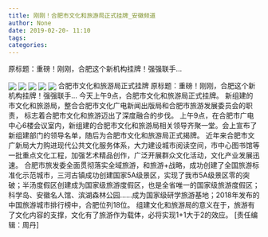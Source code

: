 ```yaml
---
title: 刚刚！合肥市文化和旅游局正式挂牌_安徽频道
author: None
date: 2019-02-20- 11:10
tags: 
categories: 
---
```

原标题：重磅！刚刚，合肥这个新机构挂牌！强强联手…
<!-- more -->
                
<img align="center" border="0" src="http://p3.ifengimg.com/fck/2019_08/8e7c4a259d2c8e3_w1080_h810.jpg" />
                
<img align="center" border="0" src="http://p3.ifengimg.com/fck/2019_08/ce9262aaeee870e_w1080_h1073.jpg" />
            
<img align="center" border="0" src="http://p3.ifengimg.com/fck/2019_08/c46df5d086cb252_w884_h660.jpg" />
<img align="center" border="0" src="http://p3.ifengimg.com/fck/2019_08/9a236cd0b6f43bb_w680_h382.jpg" />
<img align="center" border="0" src="http://p2.ifengimg.com/a/2016/0810/204c433878d5cf9size1_w16_h16.png" />
合肥市文化和旅游局正式挂牌
原标题：重磅！刚刚，合肥这个新机构挂牌！强强联手…
今天上午9点，合肥市文化和旅游局正式挂牌。
新组建的市文化和旅游局，整合合肥市文化广电新闻出版局和合肥市旅游发展委员会的职责，
标志着合肥市文化和旅游迈出了深度融合的步伐。
上午9点，在合肥市广电中心6楼会议室内，新组建的合肥市文化和旅游局相关领导齐聚一堂。会上宣布了新组建部门的领导名单，随后为合肥市文化和旅游局正式揭牌。
近年来合肥市文广新局大力购进现代公共文化服务体系，大力建设城市阅读空间，市中心图书馆等一批重点文化工程，加强艺术精品创作，广泛开展群众文化活动，文化产业发展迅速。
合肥市旅发委全面贯彻落实全域旅游，和旅游+战略，成功创建了全国旅游标准化示范城市，三河古镇成功创建国家5A级景区，实现了我市5A级景区零的突破；半汤度假区创建成为国家级旅游度假区，也是全省唯一的国家级旅游度假区；科学岛、安徽名人馆、滨湖森林公园……成为国家级研学旅游基地；2018年发布的中国旅游城市排行榜中，合肥位列18位。
组建文化和旅游局的意义在于，旅游有了文化内容的支撑，文化有了旅游作为载体，必将实现1+1大于2的效应。
[责任编辑：周丹]
            
